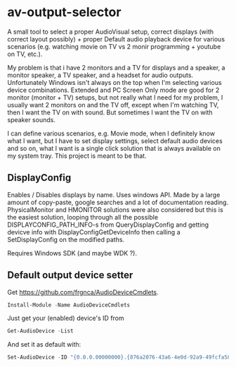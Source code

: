 # av-output-selector

A small tool to select a proper AudioVisual setup, correct displays (with correct layout possibly) + proper Default audio playback device for various scenarios (e.g. watching movie on TV vs 2 monir programming + youtube on TV, etc.).

My problem is that i have 2 monitors and a TV for displays and a speaker, a monitor speaker, a TV speaker, and a headset for audio outputs.
Unfortunately Windows isn't always on the top when I'm selecting various device combinations.
Extended and PC Screen Only mode are good for 2 monitor (monitor + TV) setups, but not really what I need for my problem, I usually want 2 monitors on and the TV off, except when I'm watching TV, then I want the TV on with sound. But sometimes I want the TV on with speaker sounds.

I can define various scenarios, e.g. Movie mode, when I definitely know what I want, but I have to set display settings, select default audio devices and so on, what I want is a single click solution that is always available on my system tray.
This project is meant to be that.

## DisplayConfig

Enables / Disables displays by name. Uses windows API. Made by a large amount of copy-paste, google searches and a lot of documentation reading. PhysicalMonitor and HMONITOR solutions were also considered but this is the easiest solution, looping through all the possible DISPLAYCONFIG_PATH_INFO-s from QueryDisplayConfig and getting devicve info with DisplayConfigGetDeviceInfo then calling a SetDisplayConfig on the modified paths.

Requires Windows SDK (and maybe WDK ?).

## Default output device setter

Get https://github.com/frgnca/AudioDeviceCmdlets.

```PowerShell
Install-Module -Name AudioDeviceCmdlets
```

Just get your (enabled) device's ID from
```PowerShell
Get-AudioDevice -List
```

And set it as default with:
```PowerShell
Set-AudioDevice -ID "{0.0.0.00000000}.{876a2076-43a6-4e0d-92a9-49fcfa580025}"
```

